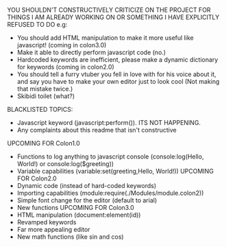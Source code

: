YOU SHOULDN'T CONSTRUCTIVELY CRITICIZE ON THE PROJECT FOR THINGS I AM ALREADY WORKING ON OR SOMETHING I HAVE EXPLICITLY REFUSED TO DO
e.g: 
- You should add HTML manipulation to make it more useful like javascript! (coming in colon3.0)
- Make it able to directly perform javascript code (no.)
- Hardcoded keywords are inefficient, please make a dynamic dictionary for keywords (coming in colon2.0)
- You should tell a furry vtuber you fell in love with for his voice about it, and say you have to make your own editor just to look cool (Not making that mistake twice.)
- Skibidi toilet (what?)

BLACKLISTED TOPICS:
- Javascript keyword (javascript:perform()). ITS NOT HAPPENING.
- Any complaints about this readme that isn't constructive
  
UPCOMING FOR Colon1.0
- Functions to log anything to javascript console (console:log(Hello, World!) or console:log($greeting))
- Variable capabilities (variable:set(greeting,Hello\, World!))
UPCOMING FOR Colon2.0
- Dynamic code (instead of hard-coded keywords)
- Importing capabilities (module:require(./Modules/module.colon2))
- Simple font change for the editor (default to arial)
- New functions
UPCOMING FOR Colon3.0
- HTML manipulation (document:element(id))
- Revamped keywords
- Far more appealing editor
- New math functions (like sin and cos)
